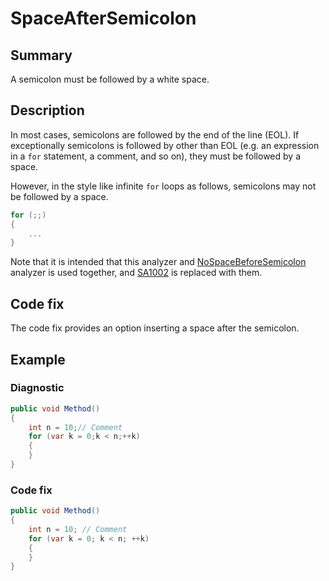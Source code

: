 # SpaceAfterSemicolon

## Summary

A semicolon must be followed by a white space.

## Description

In most cases, semicolons are followed by the end of
the line (EOL). If exceptionally semicolons is followed by
other than EOL (e.g. an expression in a `for` statement,
a comment, and so on), they must be followed by a space.

However, in the style like infinite `for` loops as follows,
semicolons may not be followed by a space.

```csharp
for (;;)
{
    ...
}
```

Note that it is intended that this analyzer and
[NoSpaceBeforeSemicolon](NoSpaceBeforeSemicolon.md)
analyzer is used together, and [SA1002][sa1002] is replaced with them.

## Code fix

The code fix provides an option inserting a space after the semicolon.

## Example

### Diagnostic

```csharp
public void Method()
{
    int n = 10;// Comment
    for (var k = 0;k < n;++k)
    {
    }
}
```

### Code fix

```csharp
public void Method()
{
    int n = 10; // Comment
    for (var k = 0; k < n; ++k)
    {
    }
}
```

[sa1002]:
  https://github.com/DotNetAnalyzers/StyleCopAnalyzers/blob/master/documentation/SA1002.md
